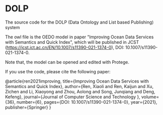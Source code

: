 # DOLP
The source code for the DOLP (Data Ontology and List based Publishing) system

The owl file is the OEDO model in paper "Improving Ocean Data Services with Semantics and Quick Index", which will be published in JCST (https://jcst.ict.ac.cn/EN/10.1007/s11390-021-1374-0), DOI: 10.1007/s11390-021-1374-0.

Note that, the model can be opened and edited with Protege.

If you use the code, please cite the following paper:

@article{ren2021improving,
  title={Improving Ocean Data Services with Semantics and Quick Index},
  author={Ren, Xiaoli and Ren, Kaijun and Xu, Zichen and Li, Xiaoyong and Zhou, Aolong and Song, Junqiang and Deng, Kefeng},
  journal={Journal of Computer Science and Technology },
  volume={36},
  number={6},
  pages={DOI: 10.1007/s11390-021-1374-0},
  year={2021},
  publisher={Springer}
}
